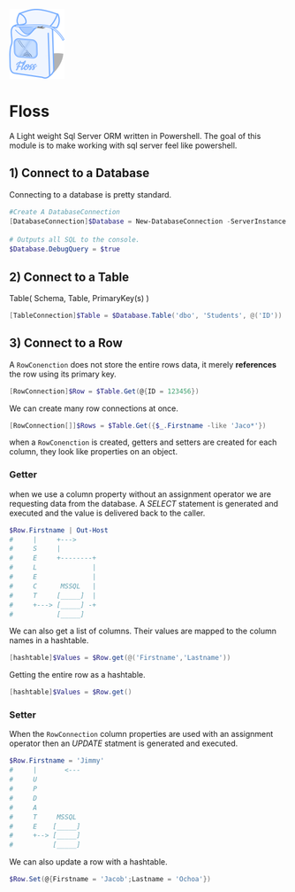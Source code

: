 ![GitHub Logo](/docs/floss.png)
# Floss

A Light weight Sql Server ORM written in Powershell. The goal of this module is to make working with sql server feel like powershell.

## 1) Connect to a Database
Connecting to a database is pretty standard.

```powershell
#Create A DatabaseConnection
[DatabaseConnection]$Database = New-DatabaseConnection -ServerInstance 'MySrv' -DatabaseName 'MyDb' -Username 'User' -Password 'pass' 

# Outputs all SQL to the console.
$Database.DebugQuery = $true
```

## 2) Connect to a Table
Table( Schema, Table, PrimaryKey(s) )             
```powershell
[TableConnection]$Table = $Database.Table('dbo', 'Students', @('ID'))
```

## 3) Connect to a Row
A `RowConenction` does not store the entire rows data, it merely **references** the row using its primary key.

```powershell
[RowConnection]$Row = $Table.Get(@{ID = 123456})
```

We can create many row connections at once.

```powershell
[RowConnection[]]$Rows = $Table.Get({$_.Firstname -like 'Jaco*'})
```
when a `RowConenction` is created, getters and setters are created for each column, they look like properties on an object. 

### Getter
when we use a column property without an assignment operator we are requesting data from the database. A *SELECT* statement is generated and executed and the value is delivered back to the caller.
```powershell
$Row.Firstname | Out-Host   
#     |     +--->
#     S     |
#     E     +--------+
#     L              |
#     E              |
#     C      MSSQL   |
#     T     [_____]  |
#     +---> [_____] -+
#           [_____]
```

We can also get a list of columns. Their values are mapped to the column names in a hashtable.
```powershell
[hashtable]$Values = $Row.get(@('Firstname','Lastname'))
```
Getting the entire row as a hashtable.
```powershell
[hashtable]$Values = $Row.get()
```

### Setter
When the `RowConnection` column properties are used with an assignment operator then an *UPDATE* statment is generated and executed.
```powershell
$Row.Firstname = 'Jimmy'
#     |       <---
#     U 
#     P   
#     D 
#     A
#     T     MSSQL
#     E    [_____]
#     +--> [_____]
#          [_____]

```
We can also update a row with a hashtable.
```powershell
$Row.Set(@{Firstname = 'Jacob';Lastname = 'Ochoa'})
```
